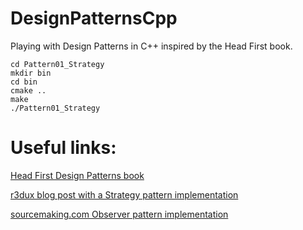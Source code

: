 # DesignPatternsCpp
Playing with Design Patterns in C++ inspired by the Head First book.

```
cd Pattern01_Strategy
mkdir bin
cd bin
cmake ..
make
./Pattern01_Strategy
```

# Useful links:
[Head First Design Patterns book](http://shop.oreilly.com/product/9780596007126.do)

[r3dux blog post with a Strategy pattern implementation](http://r3dux.org/2011/07/an-example-implementation-of-the-strategy-design-pattern-in-c/)

[sourcemaking.com Observer pattern implementation](https://sourcemaking.com/design_patterns/observer/cpp/3)
